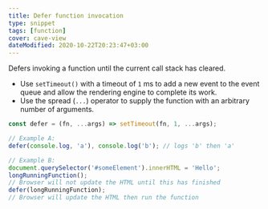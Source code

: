 ```yaml
---
title: Defer function invocation
type: snippet
tags: [function]
cover: cave-view
dateModified: 2020-10-22T20:23:47+03:00
---
```


Defers invoking a function until the current call stack has cleared.

- Use `setTimeout()` with a timeout of `1` ms to add a new event to the event queue and allow the rendering engine to complete its work.
- Use the spread (`...`) operator to supply the function with an arbitrary number of arguments.

```js
const defer = (fn, ...args) => setTimeout(fn, 1, ...args);
```

```js
// Example A:
defer(console.log, 'a'), console.log('b'); // logs 'b' then 'a'

// Example B:
document.querySelector('#someElement').innerHTML = 'Hello';
longRunningFunction();
// Browser will not update the HTML until this has finished
defer(longRunningFunction);
// Browser will update the HTML then run the function
```
